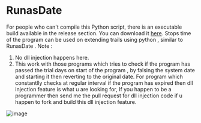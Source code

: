 # RunasDate
For people who can't compile this Python script, there is an executable build available in the release section. You can download it [here](https://github.com/programmer007007/RunasDate/releases/download/MK001/TimeSetter.exe).
Stops time of the program can be used on extending trails using python , similar to RunasDate . 
Note : 
1) No dll injection happens here.
2) This work with those programs which tries to check if the program has passed the trial days on start of the program , by falsing the system date and starting it then reverting to the original date.
For program which constantlly checks at regular interval if the program has expired then dll injection feature is what u are looking for,
If you happen to be a programmer then send me the pull request for dll injection code if u happen to fork and build this dll injection feature.

![image](https://github.com/user-attachments/assets/c5bad2a9-4466-4e81-9a12-882e10ad2bb9)






